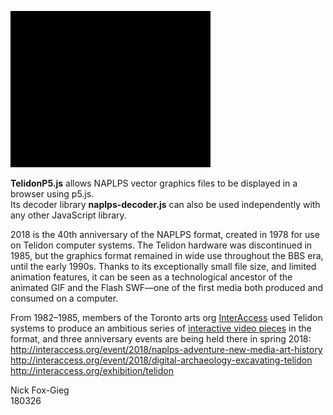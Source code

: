 ![TelidonP5](/images/screenshots/Comp-4_320.gif)

**TelidonP5.js** allows NAPLPS vector graphics files to be displayed in a browser using p5.js.<br>
Its decoder library **naplps-decoder.js** can also be used independently with any other JavaScript library.<br>

2018 is the 40th anniversary of the NAPLPS format, created in 1978 for use on Telidon computer systems. The Telidon hardware was discontinued in 1985, but the graphics format remained in wide use throughout the BBS era, until the early 1990s. Thanks to its exceptionally small file size, and limited animation features, it can be seen as a technological ancestor of the animated GIF and the Flash SWF&mdash;one of the first media both produced and consumed on a computer. 

From 1982&ndash;1985, members of the Toronto arts org <a href="http://interaccess.org/">InterAccess</a> used Telidon systems to produce an ambitious series of <a href="https://motherboard.vice.com/en_us/article/ezveak/the-original-net-artists">interactive video pieces</a> in the format, and three anniversary events are being held there in spring 2018:<br>
http://interaccess.org/event/2018/naplps-adventure-new-media-art-history<br>
http://interaccess.org/event/2018/digital-archaeology-excavating-telidon<br>
http://interaccess.org/exhibition/telidon<br>

Nick Fox-Gieg<br>
180326
